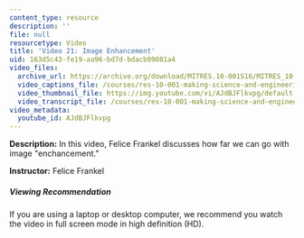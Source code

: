 ```yaml
---
content_type: resource
description: ''
file: null
resourcetype: Video
title: 'Video 21: Image Enhancement'
uid: 163d5c43-fe19-aa96-bd7d-bdacb09081a4
video_files:
  archive_url: https://archive.org/download/MITRES.10-001S16/MITRES_10-001S16_Track26_300k.mp4
  video_captions_file: /courses/res-10-001-making-science-and-engineering-pictures-a-practical-guide-to-presenting-your-work-spring-2016/8899732f57525445b3f9d46bd4f0e682_AJdBJFlkvpg.vtt
  video_thumbnail_file: https://img.youtube.com/vi/AJdBJFlkvpg/default.jpg
  video_transcript_file: /courses/res-10-001-making-science-and-engineering-pictures-a-practical-guide-to-presenting-your-work-spring-2016/bb620a4215d3b7aa33cd89cf04062bc4_AJdBJFlkvpg.pdf
video_metadata:
  youtube_id: AJdBJFlkvpg
---
```


**Description:** In this video, Felice Frankel discusses how far we can go with image "enchancement."

**Instructor:** Felice Frankel

##### Viewing Recommendation

If you are using a laptop or desktop computer, we recommend you watch the video in full screen mode in high definition (HD).